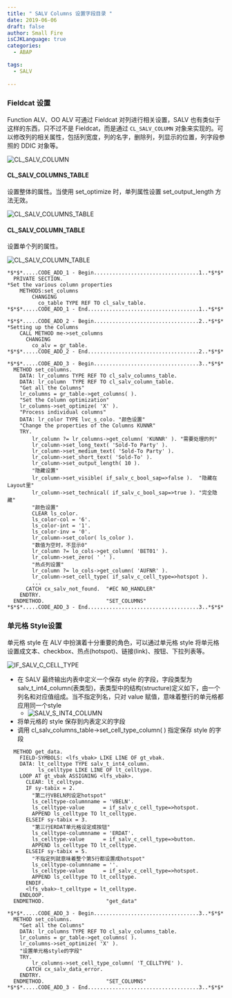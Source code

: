 ```yaml
---
title: " SALV Columns 设置字段目录 "
date: 2019-06-06
draft: false
author: Small Fire
isCJKLanguage: true
categories: 
  - ABAP

tags: 
  - SALV
 
---
```


### Fieldcat 设置

Function ALV、OO ALV 可通过 Fieldcat 对列进行相关设置，SALV 也有类似于这样的东西，只不过不是 Fieldcat，而是通过 `CL_SALV_COLUMN` 对象来实现的。可以修改列的相关属性，包括列宽度，列的名字，删除列，列显示的位置，列字段参照的 DDIC 对象等。

![CL_SALV_COLUMN](/images/ABAP/SALV5.png)

#### CL_SALV_COLUMNS_TABLE

设置整体的属性。当使用 set_optimize 时，单列属性设置 set_output_length 方法无效。

![CL_SALV_COLUMNS_TABLE](/images/ABAP/SALV6.png)

#### CL_SALV_COLUMN_TABLE

设置单个列的属性。

![CL_SALV_COLUMN_TABLE](/images/ABAP/SALV7.png)

```ABAP
*$*$*.....CODE_ADD_1 - Begin..................................1..*$*$*
  PRIVATE SECTION.
*Set the various column properties
    METHODS:set_columns
        CHANGING
          co_table TYPE REF TO cl_salv_table.
*$*$*.....CODE_ADD_1 - End....................................1..*$*$*

*$*$*.....CODE_ADD_2 - Begin..................................2..*$*$*
*Setting up the Columns
    CALL METHOD me->set_columns
      CHANGING
        co_alv = gr_table.
*$*$*.....CODE_ADD_2 - End....................................2..*$*$*

*$*$*.....CODE_ADD_3 - Begin..................................3..*$*$*
  METHOD set_columns.
    DATA: lr_columns TYPE REF TO cl_salv_columns_table.
    DATA: lr_column  TYPE REF TO cl_salv_column_table.
    "Get all the Columns"
    lr_columns = gr_table->get_columns( ).
    "Set the Column optimization"
    lr_columns->set_optimize( 'X' ).
    "Process individual columns"
    DATA: lr_color TYPE lvc_s_colo. "颜色设置"
    "Change the properties of the Columns KUNNR"
    TRY.
        lr_column ?= lr_columns->get_column( 'KUNNR' ). "需要处理的列"
        lr_column->set_long_text( 'Sold-To Party' ).
        lr_column->set_medium_text( 'Sold-To Party' ).
        lr_column->set_short_text( 'Sold-To' ).
        lr_column->set_output_length( 10 ).
        "隐藏设置"
        lr_column->set_visible( if_salv_c_bool_sap=>false ).  "隐藏在Layout里"
        lr_column->set_technical( if_salv_c_bool_sap=>true ). "完全隐藏"
        "颜色设置"
        CLEAR ls_color.
        ls_color-col = '6'.
        ls_color-int = '1'.
        ls_color-inv = '0'.
        lr_column->set_color( ls_color ).
        "数值为空时，不显示0"
        lr_column ?= lo_cols->get_column( 'BET01' ).
        lr_column->set_zero( ' ' ).
        "热点列设置"
        lr_column ?= lo_cols->get_column( 'AUFNR' ).
        lr_column->set_cell_type( if_salv_c_cell_type=>hotspot ).
        ...
      CATCH cx_salv_not_found.  "#EC NO_HANDLER"
    ENDTRY.
  ENDMETHOD.                    "SET_COLUMNS"
*$*$*.....CODE_ADD_3 - End....................................3..*$*$*
```

### 单元格 Style设置

单元格 style 在 ALV 中扮演着十分重要的角色，可以通过单元格 style 将单元格设置成文本、checkbox、热点(hotspot)、链接(link)、按钮、下拉列表等。

![IF_SALV_C_CELL_TYPE](/images/ABAP/SALV10.png)

- 在 SALV 最终输出内表中定义一个保存 style 的字段，字段类型为 salv_t_int4_column(表类型)，表类型中的结构(structure)定义如下，由一个列名和对应值组成。当不指定列名，只对 value 赋值，意味着整行的单元格都应用同一个style
  - ![SALV_S_INT4_COLUMN](/images/ABAP/SALV11.png)
- 将单元格的 style 保存到内表定义的字段
- 调用 cl_salv_columns_table->set_cell_type_column( ) 指定保存 style 的字段

```ABAP
  METHOD get_data.
    FIELD-SYMBOLS: <lfs_vbak> LIKE LINE OF gt_vbak.
    DATA: lt_celltype TYPE salv_t_int4_column.
          ls_celltype LIKE LINE OF lt_celltype.
    LOOP AT gt_vbak ASSIGNING <lfs_vbak>.
      CLEAR: lt_celltype.
      IF sy-tabix = 2.
        "第二行VBELN列设定hotspot"
        ls_celltype-columnname = 'VBELN'.
        ls_celltype-value      = if_salv_c_cell_type=>hotspot.
        APPEND ls_celltype TO lt_celltype.
      ELSEIF sy-tabix = 3.
        "第三行ERDAT单元格设定成按钮"
        ls_celltype-columnname = 'ERDAT'.
        ls_celltype-value      = if_salv_c_cell_type=>button.
        APPEND ls_celltype TO lt_celltype.
      ELSEIF sy-tabix = 5.
        "不指定列就意味着整个第5行都设置成hotspot"
        ls_celltype-columnname = ''.
        ls_celltype-value      = if_salv_c_cell_type=>hotspot.
        APPEND ls_celltype TO lt_celltype.
      ENDIF.
      <lfs_vbak>-t_celltype = lt_celltype.
    ENDLOOP.
  ENDMETHOD.                    "get_data"

*$*$*.....CODE_ADD_3 - Begin..................................3..*$*$*
  METHOD set_columns.
    "Get all the Columns"
    DATA: lr_columns TYPE REF TO cl_salv_columns_table.
    lr_columns = gr_table->get_columns( ).
    lr_columns->set_optimize( 'X' ).
    "设置单元格style的字段"
    TRY.
        lr_columns->set_cell_type_column( 'T_CELLTYPE' ).
      CATCH cx_salv_data_error.
    ENDTRY.
  ENDMETHOD.                    "SET_COLUMNS"
*$*$*.....CODE_ADD_3 - End....................................3..*$*$*
```

